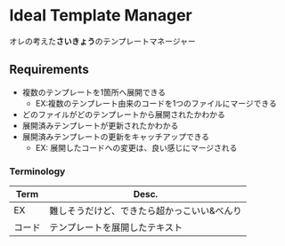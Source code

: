 # Ideal Template Manager

オレの考えた**さいきょう**のテンプレートマネージャー

## Requirements

*   複数のテンプレートを1箇所へ展開できる
    *   EX:複数のテンプレート由来のコードを1つのファイルにマージできる
*   どのファイルがどのテンプレートから展開されたかわかる
*   展開済みテンプレートが更新されたかわかる
*   展開済みテンプレートの更新をキャッチアップできる
    *   EX: 展開したコードへの変更は、良い感じにマージされる

### Terminology

Term   |Desc.
-------|-----
EX     |難しそうだけど、できたら超かっこいい&べんり
コード |テンプレートを展開したテキスト
